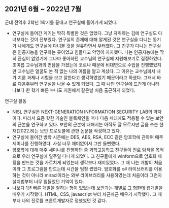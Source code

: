 ## 2021년 6월 ~ 2022년 7월
군대 전역후 2학년 1학기를 끝내고 연구실에 들어가게 되었다.

- 연구실에 들어간 계기는 딱히 특별한 것은 없었다. 그냥 자취하는 김에 연구실도 다녀보자는 것이 전부였다. 연구실의 존재에 대해 알게된 것은 연구실을 다니는 동기가 나에게도 연구실에 다녀볼 것을 권유하면서 부터였다. 그 친구가 다니는 연구실은 인공지능을 연구하는 곳이었고 힘들다고 악명이 자자했다. 나는 인공지능에는 딱히 관심이 없었기에 그나마 좋아하던 교수님의 연구실에 지원해보기로 결정하였다. 초여름 교수님과의 면담을 가졌는데 코로나 때문에 비대면으로 수업을 진행했었지만 교수님은 얼굴도 본 적 없는 나의 이름을 알고 계셨다. 그 이유는 교수님께서 내가 치룬 과제나 시험을 보고 잘한다고 생각하였었기 때문이라고 하셨다. 그래서 바로 다음주부터 연구실을 나올 수 있게 되었다. 그 때 나만 연구실에 드간게 아니라 나보다 한 학기 빠른 누나도 지원해서 같은날 처음 출근하게 되었다.
  
연구실 활동

- NISL 연구실은 NEXT-GENERATION INFORMATION SECURITY LAB의 약자이다. 따라서 요즘 핫한 기술인 블록체인을 떠나 다음 세대에도 적용될 수 있는 보안의 근본을 연구하고 있다. 보안의 근본에 대해서는 아직도 잘 모르지만 글을 쓰는 현재(2022.8)는 보안 프로토콜에 관한 논문을 작성하고 있다.
- 연구실에 들어간 방학 시즌에는 DES, AES, RSA, ECC 같은 암호학에 관하여 매주 세미나를 진행하였다. 사실 너무 재미없어서 그만 둘뻔했다..
- 암호학에 대해 매주 세미나를 진행하던 중 과학고등학교 친구들이 진로 탐색을 목적으로 우리 연구실에 일주일 다니게 되었다. 그 친구들에게 winform으로 암호화 채팅을 만드는 것을 가르치게 되었는데 생각보다 재미있었다. 그 때 나는 개발이 처음이라 그 프로그램을 만드는데 시간을 엄청 썼었다. 암호화를 c# 라이브러리를 이용하는 것이 아니라 miracl이라는 외부 라이브러리를 사용하였는데 처음이라 그런지 설치법부터 너무 힘들었던 기억이 있다.
- 나보다 1년 빠른 개발을 잘하는 형이 있었는데 보안과는 개별로 그 형한테 웹개발을 배우기 시작했다. HTML, CSS, javascript 부터 차근차근 배우기 시작했다. 그 때부터 나의 진로를 프론트개발자로 정했었던 것 같다.